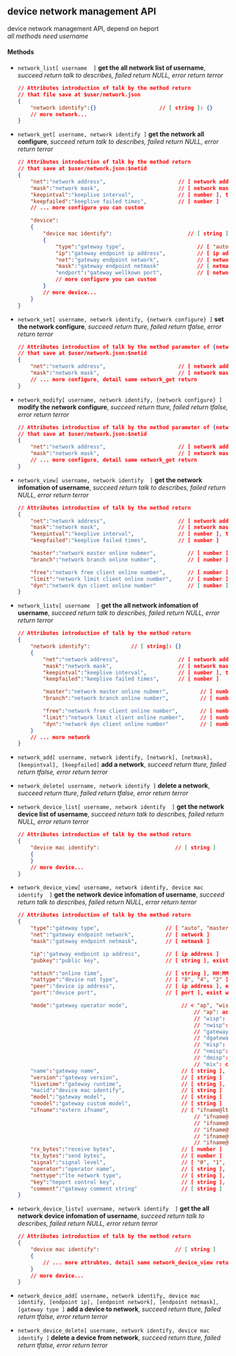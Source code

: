 
## device network management API   
device network management API, depend on heport   
*all methods need username*   

#### **Methods**   

+ `network_list[ username  ]` **get the all network list of username**, *succeed return talk to describes, failed return NULL, error return terror*   
    ```json
    // Attributes introduction of talk by the method return  
    // that file save at $user/network.json
    {
        "network identify":{}                    // [ string ]: {}
        // more network...
    }
    ```   

+ `network_get[ username, network identify ]` **get the network all configure**, *succeed return talk to describes, failed return NULL, error return terror*   
    ```json
    // Attributes introduction of talk by the method return
    // that save at $user/network.json:$netid
    {
        "net":"network address",                       // [ network address ]
        "mask":"network mask",                         // [ network mask  ]
        "keepintval":"keeplive interval",              // [ number ], the unit is second
        "keepfailed":"keeplive failed times",          // [ number ]
        // ... more configure you can custom

        "device":
        {
            "device mac identify":                        // [ string ]  
            {
                "type":"gateway type",                       // [ "auto", "master", "branch" ], default is "auto"
                "ip":"gateway endpoint ip address",          // [ ip address ]
                "net":"gateway endpoint network",            // [ network ]
                "mask":"gateway endpoint netmask"            // [ netmask ]
                "endport":"gateway wellkown port",           // [ network ]
                // more configure you can custom
            }
            // more device...
        }
    }
    ```   

+ `network_set[ username, network identify, {network configure} ]` **set the network configure**, *succeed return tture, failed return tfalse, error return terror*   
    ```json
    // Attributes introduction of talk by the method parameter of {network configure}
    // that save at $user/network.json:$netid
    {
        "net":"network address",                       // [ network address ]
        "mask":"network mask",                         // [ network mask  ]
        // ... more configure, detail same network_get return
    }
    ```   

+ `network_modify[ username, network identify, {network configure} ]` **modify the network configure**, *succeed return tture, failed return tfalse, error return terror*    
    ```json
    // Attributes introduction of talk by the method parameter of {network configure}
    // that save at $user/network.json:$netid
    {
        "net":"network address",                       // [ network address ]
        "mask":"network mask",                         // [ network mask  ]
        // ... more configure, detail same network_get return
    }
    ```   

+ `network_view[ username, network identify  ]` **get the network infomation of username**, *succeed return talk to describes, failed return NULL, error return terror*   
    ```json
    // Attributes introduction of talk by the method return  
    {
        "net":"network address",                       // [ network address ]
        "mask":"network mask",                         // [ network mask  ]
        "keepintval":"keeplive interval",              // [ number ], the unit is second
        "keepfailed":"keeplive failed times",          // [ number ]

        "master":"network master online nubmer",          // [ number ]
        "branch":"network branch online number",          // [ number ]

        "free":"network free client online number",       // [ number ]
        "limit":"network limit client online number",     // [ number ]
        "dyn":"network dyn client online number"          // [ number ]
    }
    ```   

+ `network_listv[ username  ]` **get the all network infomation of username**, *succeed return talk to describes, failed return NULL, error return terror*   
    ```json
    // Attributes introduction of talk by the method return  
    {
        "network identify":             // [ string]: {}
        {
            "net":"network address",                   // [ network address ]
            "mask":"network mask",                     // [ network mask  ]
            "keepintval":"keeplive interval",          // [ number ], the unit is second
            "keepfailed":"keeplive failed times",      // [ number ]

            "master":"network master online nubmer",          // [ number ]
            "branch":"network branch online number",          // [ number ]

            "free":"network free client online number",       // [ number ]
            "limit":"network limit client online number",     // [ number ]
            "dyn":"network dyn client online number"          // [ number ]
        }
        // ... more network
    }
    ```   

+ `network_add[ username, network identify, [network], [netmask], [keepintval], [keepfailed]` **add a network**, *succeed return tture, failed return tfalse, error return terror*   

+ `network_delete[ username, network identify ]` **delete a network**, *succeed return tture, failed return tfalse, error return terror*   

+ `network_device_list[ username, network identify  ]` **get the network device list of username**, *succeed return talk to describes, failed return NULL, error return terror*   
    ```json
    // Attributes introduction of talk by the method return  
    {
        "device mac identify":                        // [ string ]  
        {
        }
        // more device...
    }
    ```   

+ `network_device_view[ username, network identify, device mac identify  ]` **get the network device infomation of username**, *succeed return talk to describes, failed return NULL, error return terror*   
    ```json
    // Attributes introduction of talk by the method return  
    {
        "type":"gateway type",                     // [ "auto", "master", "branch" ], default is "auto"
        "net":"gateway endpoint network",          // [ network ]
        "mask":"gateway endpoint netmask",         // [ netmask ]

        "ip":"gateway endpoint ip address",        // [ ip address ]
        "pubkey":"public key",                     // [ string ], exist when device attach

        "attach":"online time",                    // [ string ], HH:MM:SS:DAY, exist when device attach
        "nattype":"device nat type",               // [ "8", "4", "2" ], exist when device attach
        "peer":"device ip address",                // [ ip address ], exist when device attach
        "port":"device port",                      // [ port ], exist when device attach

        "mode":"gateway operator mode",                 // < "ap", "wisp", "nwisp", "gateway", "dgateway", "misp", "nmisp", "dmisp", "mix" >
                                                            // "ap": access point
                                                            // "wisp": 2.4G Wireless Internet Service Provider connection
                                                            // "nwisp": 5.8G Wireless Internet Service Provider connection( need the board support 5.8G wirless baseband)
                                                            // "gateway": wire WAN gateway
                                                            // "dgateway": Dual wire WAN gateway
                                                            // "misp": LTE Mobile Internet Service Provider connection( need the board support LTE baseband)
                                                            // "nmisp": Next Mobile(NR/LTE) Internet Service Provider connection( need the board support NR/LTE baseband)
                                                            // "dmisp": Dual Mobile(LTE/NR) Internet Service Provider connection( need the board support two LTE/NR baseband)
                                                            // "mix": custom mix connection from multiple internet connection
        "name":"gateway name",                          // [ string ], The name cannot contain spaces
        "version":"gateway version",                    // [ string ]
        "livetime":"gateway runtime",                   // [ string ], HH:MM:SS:Day
        "macid":"device mac identify",                  // [ string ]
        "model":"gateway model",                        // [ string ]
        "cmodel":"gateway custom model",                // [ string ]
        "ifname":"extern ifname",                       // [ "ifname@lte", "ifname@lte2", "ifname@wan", "ifname@wisp", "ifname@wisp2", "ifname@lan" ]
                                                            // "ifname@lte" for LTE
                                                            // "ifname@lte2" for LTE2 or LTE/NR
                                                            // "ifname@wan" for WAN
                                                            // "ifname@wisp" for 2.4G WISP
                                                            // "ifname@wisp2" for 5.8G WISP
        "rx_bytes":"receive bytes",                     // [ number ]
        "tx_bytes":"send bytes",                        // [ number ]
        "signal":"signal level",                        // [ "0", "1", "2", "3", "4" ], exist when "ifname" be "ifname@lte" or "ifname@lte2" or "ifname@wisp" or "ifname@wisp2"
        "operator":"operator name",                     // [ string ], exist when "ifname" be "ifname@lte" or "ifname@lte2" or "ifname@wisp" or "ifname@wisp2"
        "nettype":"lte network type",                   // [ string ], exist when "ifname" be "ifname@lte" or "ifname@lte2"
        "key":"heport control key",                     // [ string ], exist when online on heport
        "comment":"gateway comment string"              // [ string ]
    }
    ```   

+ `network_device_listv[ username, network identify  ]` **get the all network device infomation of username**, *succeed return talk to describes, failed return NULL, error return terror*   
    ```json
    // Attributes introduction of talk by the method return  
    {
        "device mac identify":                        // [ string ]  
        {
            // ... more attrubtes, detail same network_device_view return
        }
        // more device...
    }
    ```   

+ `network_device_add[ username, network identify, device mac identify, [endpoint ip], [endpoint network], [endpoint netmask], [gateway type ]` **add a device to network**, *succeed return tture, failed return tfalse, error return terror*   

+ `network_device_delete[ username, network identify, device mac identify ]` **delete a device from network**, *succeed return tture, failed return tfalse, error return terror*   

